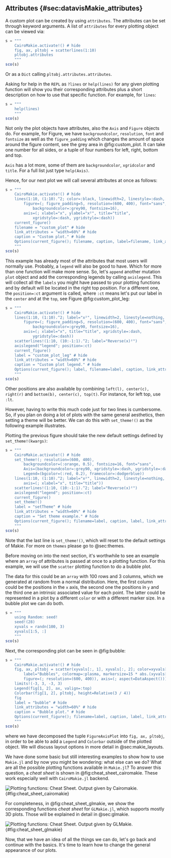 ## Attributes {#sec:datavisMakie_attributes}

A custom plot can be created by using `attributes`.
The attributes can be set through keyword arguments.
A list of `attributes` for every plotting object can be viewed via:

```jl
s = """
    CairoMakie.activate!() # hide
    fig, ax, pltobj = scatterlines(1:10)
    pltobj.attributes
    """
sco(s)
```

Or as a `Dict` calling `pltobj.attributes.attributes`.

Asking for help in the `REPL` as `?lines` or `help(lines)` for any given plotting function will show you their corresponding attributes plus a short description on how to use that specific function.
For example, for `lines`:

```jl
s = """
    help(lines)
    """
sco(s)
```

Not only the plot objects have attributes, also the `Axis` and `Figure` objects do.
For example, for Figure, we have `backgroundcolor`, `resolution`, `font` and `fontsize` as well as the `figure_padding` which changes the amount of space around the figure content, see the grey area in @fig:custom_plot.
It can take one number for all sides, or a tuple of four numbers for left, right, bottom and top.

`Axis` has a lot more, some of them are  `backgroundcolor`, `xgridcolor` and `title`.
For a full list just type `help(Axis)`.

Hence, for our next plot we will call several attributes at once as follows:

```jl
s = """
    CairoMakie.activate!() # hide
    lines(1:10, (1:10).^2; color=:black, linewidth=2, linestyle=:dash,
        figure=(; figure_padding=5, resolution=(600, 400), font="sans",
            backgroundcolor=:grey90, fontsize=16),
        axis=(; xlabel="x", ylabel="x²", title="title",
            xgridstyle=:dash, ygridstyle=:dash))
    current_figure()
    filename = "custom_plot" # hide
    link_attributes = "width=60%" # hide
    caption = "Custom plot." # hide
    Options(current_figure(); filename, caption, label=filename, link_attributes) # hide
    """
sco(s)
```

This example has already most of the attributes that most users will normally use.
Probably, a `legend` will also be good to have.
Which for more than one function will make more sense.
So, let's `append` another mutation `plot` object and add the corresponding legends by calling `axislegend`.
This will collect all the `labels` you might have passed to your plotting functions and by default will be located in the right top position.
For a different one, the `position=:ct` argument is called, where `:ct` means let's put our label in the `center` and at the `top`,  see Figure @fig:custom_plot_leg:

```jl
s = """
    CairoMakie.activate!() # hide
    lines(1:10, (1:10).^2; label="x²", linewidth=2, linestyle=nothing,
        figure=(; figure_padding=5, resolution=(600, 400), font="sans",
            backgroundcolor=:grey90, fontsize=16),
        axis=(; xlabel="x", title="title", xgridstyle=:dash,
            ygridstyle=:dash))
    scatterlines!(1:10, (10:-1:1).^2; label="Reverse(x)²")
    axislegend("legend"; position=:ct)
    current_figure()
    label = "custom_plot_leg" # hide
    link_attributes = "width=60%" # hide
    caption = "Custom plot legend." # hide
    Options(current_figure(); label, filename=label, caption, link_attributes) # hide
    """
sco(s)
```

Other positions are also available by combining `left(l), center(c), right(r)` and `bottom(b), center(c), top(t)`.
For instance, for left top, use `:lt`.

<!--
When I remember correct (I didn't check it now), up to now you really just have
put stuff in backticks that was code. Now it seem that it is also used to
emphasize stuff like `legend` or `left(l), center(c), right(r)` and `bottom(b),
center(c), top(t)`. If it is really just emphasizing and not *also* code, then
I suggest to use another style to do so like putting it in italics.
-->

However, having to write this much code just for two lines is cumbersome.
So, if you plan on doing a lot of plots with the same general aesthetics, then setting a theme will be better.
We can do this with `set_theme!()` as the following example illustrates.

Plotting the previous figure should take the new default settings defined by `set_theme!(kwargs)`:

```jl
s = """
    CairoMakie.activate!() # hide
    set_theme!(; resolution=(600, 400),
        backgroundcolor=(:orange, 0.5), fontsize=16, font="sans",
        Axis=(backgroundcolor=:grey90, xgridstyle=:dash, ygridstyle=:dash),
        Legend=(bgcolor=(:red, 0.2), framecolor=:dodgerblue))
    lines(1:10, (1:10).^2; label="x²", linewidth=2, linestyle=nothing,
        axis=(; xlabel="x", title="title"))
    scatterlines!(1:10, (10:-1:1).^2; label="Reverse(x)²")
    axislegend("legend"; position=:ct)
    current_figure()
    set_theme!()
    label = "setTheme" # hide
    link_attributes = "width=60%" # hide
    caption = "Set theme example." # hide
    Options(current_figure(); filename=label, caption, label, link_attributes) # hide
    """
sco(s)
```

Note that the last line is `set_theme!()`, which will reset to the default settings of Makie.
For more on `themes` please go to @sec:themes.

Before moving on into the next section, it's worthwhile to see an example where an `array` of attributes is passed at once to a plotting function.
For this example, we will use the `scatter` plotting function to do a bubble plot.

The data for this could be an `array` with 100 rows and 3 columns, which we generated at random from a normal distribution.
Here, the first column could be the positions in the `x` axis, the second one the positions in `y` and the third one an intrinsic associated value for each point.
The latter could be represented in a plot by a different `color` or with a different marker size. In a bubble plot we can do both.

```jl
s = """
    using Random: seed!
    seed!(28)
    xyvals = randn(100, 3)
    xyvals[1:5, :]
    """
sco(s)
```

Next, the corresponding plot can be seen in @fig:bubble:

```jl
s = """
    CairoMakie.activate!() # hide
    fig, ax, pltobj = scatter(xyvals[:, 1], xyvals[:, 2]; color=xyvals[:, 3],
        label="Bubbles", colormap=:plasma, markersize=15 * abs.(xyvals[:, 3]),
        figure=(; resolution=(600, 400)), axis=(; aspect=DataAspect()))
    limits!(-3, 3, -3, 3)
    Legend(fig[1, 2], ax, valign=:top)
    Colorbar(fig[1, 2], pltobj, height=Relative(3 / 4))
    fig
    label = "bubble" # hide
    link_attributes = "width=60%" # hide
    caption = "Bubble plot." # hide
    Options(current_figure(); filename=label, caption, label, link_attributes) # hide
    """
sco(s)
```

where we have decomposed the tuple `FigureAxisPlot` into `fig, ax, pltobj`, in order to be able to add a `Legend` and `Colorbar` outside of the plotted object.
We will discuss layout options in more detail in @sec:makie_layouts.

We have done some basic but still interesting examples to show how to use `Makie.jl` and by now you might be wondering: what else can we do?
What are all the possible plotting functions available in `Makie.jl`?
To answer this question, a _cheat sheet_ is shown in @fig:cheat_sheet_cairomakie.
These work especially well with `CairoMakie.jl` backend.

![Plotting functions: Cheat Sheet. Output given by Cairomakie.](images/makiePlottingFunctionsHide.png){#fig:cheat_sheet_cairomakie}

For completeness, in @fig:cheat_sheet_glmakie, we show the corresponding functions _cheat sheet_ for `GLMakie.jl`, which supports mostly 3D plots.
Those will be explained in detail in @sec:glmakie.

![Plotting functions: Cheat Sheet. Output given by GLMakie.](images/GLMakiePlottingFunctionsHide.png){#fig:cheat_sheet_glmakie}

Now, that we have an idea of all the things we can do, let's go back and continue with the basics.
It's time to learn how to change the general appearance of our plots.
